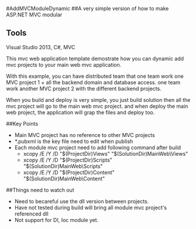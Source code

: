 #AddMVCModuleDynamic
##A very simple version of how to make ASP.NET MVC modular
## Tools 
Visual Studio 2013, C#, MVC

This mvc web application template demostrate how you can dynamic add mvc projects to your main web mvc application.

With this example, you can have distributed team that one team work one MVC project 1 + all the backend domain and database access.
one team work another MVC project 2 with the different backend projects.

When you build and deploy is very simple, you just build solution then all the mvc project will go to the main web mvc project.
and when deploy the main web project, the application will grap the files and deploy too.


##Key Points
+  Main MVC project has no reference to other MVC projects
+  *.pubxml is the key file need to edit when publish
+  Each module mvc project need to add following command after build
    +  xcopy /E /Y /D "$(ProjectDir)Views" "$(SolutionDir)MainWeb\Views"
    +  xcopy /E /Y /D "$(ProjectDir)Scripts" "$(SolutionDir)MainWeb\Scripts"
    +  xcopy /E /Y /D "$(ProjectDir)Content" "$(SolutionDir)MainWeb\Content"

##Things need to watch out
+ Need to becareful use the dll version between projects.
+ Have not tested during build will bring all module mvc project's referenced dll
+ Not support for DI, Ioc module yet.




